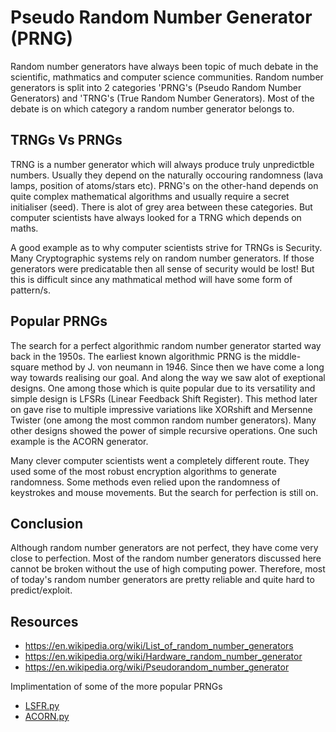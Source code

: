 # Pseudo Random Number Generator (PRNG)
Random number generators have always been topic of much debate in the scientific, mathmatics and computer science communities. Random number generators is split into 2 categories 'PRNG's (Pseudo Random Number Generators) and 'TRNG's (True Random Number Generators). Most of the debate is on which category a random number generator belongs to. 

## TRNGs Vs PRNGs
TRNG is a number generator which will always produce truly unpredictble numbers. Usually they depend on the naturally occouring randomness (lava lamps, position of atoms/stars etc). PRNG's on the other-hand depends on quite complex mathematical algorithms and usually require a secret initialiser (seed). There is alot of grey area between these categories. But computer scientists have always looked for a TRNG which depends on maths.

A good example as to why computer scientists strive for TRNGs is Security. Many Cryptographic systems rely on random number generators. If those generators were predicatable then all sense of security would be lost! But this is difficult since any mathmatical method will have some form of pattern/s.

## Popular PRNGs
The search for a perfect algorithmic random number generator started way back in the 1950s. The earliest known algorithmic PRNG is the middle-square method by J. von neumann in 1946. Since then we have come a long way towards realising our goal. And along the way we saw alot of exeptional designs. One among those which is quite popular due to its versatility and simple design is LFSRs (Linear Feedback Shift Register). This method later on gave rise to multiple impressive variations like XORshift and Mersenne Twister (one among the most common random number generators). Many other designs showed the power of simple recursive operations. One such example is the ACORN generator.

Many clever computer scientists went a completely different route. They used some of the most robust encryption algorithms to generate randomness. Some methods even relied upon the randomness of keystrokes and mouse movements. But the search for perfection is still on.

## Conclusion
Although random number generators are not perfect, they have come very close to perfection. Most of the random number generators discussed here cannot be broken without the use of high computing power. Therefore, most of today's random number generators are pretty reliable and quite hard to predict/exploit.

## Resources
- https://en.wikipedia.org/wiki/List_of_random_number_generators
- https://en.wikipedia.org/wiki/Hardware_random_number_generator
- https://en.wikipedia.org/wiki/Pseudorandom_number_generator

Implimentation of some of the more popular PRNGs
- [LSFR.py](https://github.com/AlekhAvinash/Writeups/blob/master/NumberTheory/lfsr.py)
- [ACORN.py](https://github.com/AlekhAvinash/Writeups/blob/master/NumberTheory/ACORN.py)
